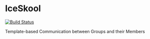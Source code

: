 # IceSkool


[![Build Status](https://dev.azure.com/iceSkool/iceSkoolProject/_apis/build/status/iceSkoolProject?branchName=master)](https://dev.azure.com/iceSkool/iceSkoolProject/_build/latest?definitionId=4?branchName=master)

Template-based Communication between Groups and their Members